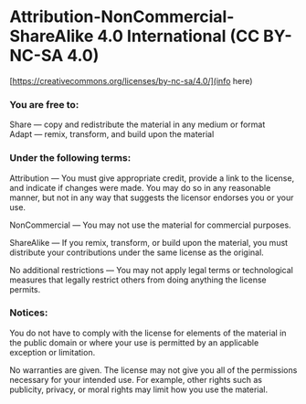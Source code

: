 # Attribution-NonCommercial-ShareAlike 4.0 International (CC BY-NC-SA 4.0)

[https://creativecommons.org/licenses/by-nc-sa/4.0/](info here)

### You are free to:
Share — copy and redistribute the material in any medium or format  
Adapt — remix, transform, and build upon the material  

### Under the following terms:
Attribution — You must give appropriate credit, provide a link to the license, and indicate if changes were made. You may do so in any reasonable manner, but not in any way that suggests the licensor endorses you or your use.  
  
NonCommercial — You may not use the material for commercial purposes.  
  
ShareAlike — If you remix, transform, or build upon the material, you must distribute your contributions under the same license as the original.  
  
No additional restrictions — You may not apply legal terms or technological measures that legally restrict others from doing anything the license permits.  
  
### Notices:
You do not have to comply with the license for elements of the material in the public domain or where your use is permitted by an applicable exception or limitation.  
  
No warranties are given. The license may not give you all of the permissions necessary for your intended use. For example, other rights such as publicity, privacy, or moral rights may limit how you use the material.